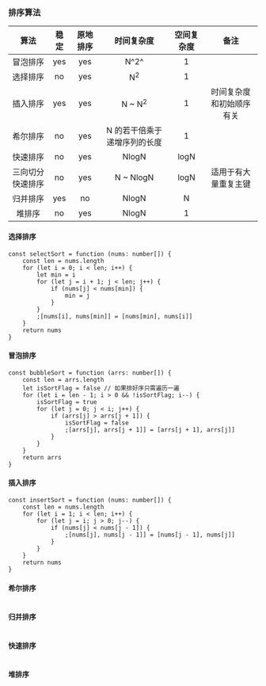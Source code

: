 ### 排序算法

|       算法       | 稳定 | 原地排序 |          时间复杂度          | 空间复杂度 |           备注           |
| :--------------: | :--: | :------: | :--------------------------: | :--------: | :----------------------: |
|     冒泡排序     | yes  |   yes    |             N^2^             |     1      |                          |
|     选择排序     |  no  |   yes    |        N<sup>2</sup>         |     1      |                          |
|     插入排序     | yes  |   yes    |      N \~ N<sup>2</sup>      |     1      | 时间复杂度和初始顺序有关 |
|     希尔排序     |  no  |   yes    | N 的若干倍乘于递增序列的长度 |     1      |                          |
|     快速排序     |  no  |   yes    |            NlogN             |    logN    |                          |
| 三向切分快速排序 |  no  |   yes    |          N \~ NlogN          |    logN    |   适用于有大量重复主键   |
|     归并排序     | yes  |    no    |            NlogN             |     N      |                          |
|      堆排序      |  no  |   yes    |            NlogN             |     1      |                          |

#### 选择排序

```tsx
const selectSort = function (nums: number[]) {
	const len = nums.length
	for (let i = 0; i < len; i++) {
		let min = i
		for (let j = i + 1; j < len; j++) {
			if (nums[j] < nums[min]) {
				min = j
			}
		}
		;[nums[i], nums[min]] = [nums[min], nums[i]]
	}
	return nums
}
```

#### 冒泡排序

```tsx
const bubbleSort = function (arrs: number[]) {
	const len = arrs.length
	let isSortFlag = false // 如果排好序只需遍历一遍
	for (let i = len - 1; i > 0 && !isSortFlag; i--) {
		isSortFlag = true
		for (let j = 0; j < i; j++) {
			if (arrs[j] > arrs[j + 1]) {
				isSortFlag = false
				;[arrs[j], arrs[j + 1]] = [arrs[j + 1], arrs[j]]
			}
		}
	}
	return arrs
}
```

#### 插入排序

```tsx
const insertSort = function (nums: number[]) {
	const len = nums.length
	for (let i = 1; i < len; i++) {
		for (let j = i; j > 0; j--) {
			if (nums[j] < nums[j - 1]) {
				;[nums[j], nums[j - 1]] = [nums[j - 1], nums[j]]
			}
		}
	}
	return nums
}
```

#### 希尔排序

```java

```

#### 归并排序

```java

```

#### 快速排序

```java

```

#### 堆排序

```java

```

